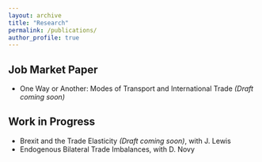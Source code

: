 ```yaml
---
layout: archive
title: "Research"
permalink: /publications/
author_profile: true
---
```


Job Market Paper 
-----
* One Way or Another: Modes of Transport and International Trade *(Draft coming soon)*


Work in Progress
-----
* Brexit and the Trade Elasticity *(Draft coming soon)*, with  <a href="https://www.bankofengland.co.uk/research/Researchers/john-lewis" style="text-decoration: none" target="_blank">J. Lewis</a> 
* Endogenous Bilateral Trade Imbalances, with <a href="https://warwick.ac.uk/fac/soc/economics/staff/dnovy/" style="text-decoration: none" target="_blank">D. Novy</a>

